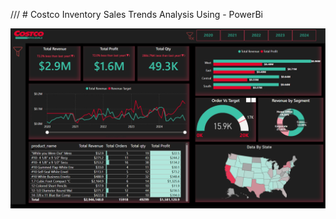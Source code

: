 /// # Costco Inventory Sales Trends Analysis Using - PowerBi

![Costco Sales Dashboard](https://github.com/tanviru786/Costco_Sales_Analysis/blob/main/Filter%20Pane%20Open.png)
